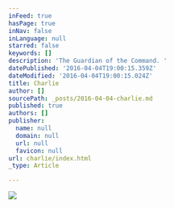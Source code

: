 ```yaml
---
inFeed: true
hasPage: true
inNav: false
inLanguage: null
starred: false
keywords: []
description: 'The Guardian of the Command. '
datePublished: '2016-04-04T19:00:15.359Z'
dateModified: '2016-04-04T19:00:15.024Z'
title: Charlie
author: []
sourcePath: _posts/2016-04-04-charlie.md
published: true
authors: []
publisher:
  name: null
  domain: null
  url: null
  favicon: null
url: charlie/index.html
_type: Article

---
```

![](https://the-grid-user-content.s3-us-west-2.amazonaws.com/e4caf017-7c52-42cc-a5a7-b75e26602fb4.jpg)